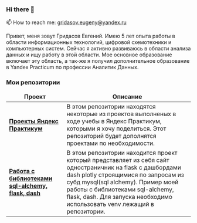 ### Hi there 👋
📫 How to reach me: gridasov.eugeny@yandex.ru

Привет, меня зовут Гридасов Евгений. Имею 5 лет опыта работы в области информационных технологий, цифровой схемотехники и компьютерных систем. Сейчас я активно развиваюсь в области анализа данных и ищу работу в этой области. Мое основное образование включает эту область, а так-же я получил дополнительное образование в Yandex Practicum по профессии Аналитик Данных.

<h3>Мои репозитории</h3>

<table width=100%>
  <thead align="center">
    <tr border: none;>
      <td><b>Проект</b></td>
      <td><b>Описание</b></td>
    </tr>
  </thead>
 <tbody>


<tr>
      <td><a href="https://github.com/GridasovEugeny/yandex-praktikum-da-projects"><b>Проекты Яндекс Практикум</b></a></td>
      <td>В этом репозитории находятся некоторые из проектов выполненых в ходе учебы в Яндекс Практикум, которыми я хочу поделиться. Этот репозиторий будет дополнятся проектами по необходимости.</td>

</tr>    
<tr>
      <td><a href="https://github.com/GridasovEugeny/sqlalchemy_flask_dash__project"><b>Работа c библиотеками sql-alchemy, flask, dash</b></a></td>
      <td>В этом репозитории находится проект который представляет из себя сайт одностраничник на flask с дашбордами dash plotly строящимися по запросам из субд mysql(sql alchemy). Пример моей работы с библиотеками sql-alchemy, flask, dash. Для запуска необходимо использовать venv лежащий в репозитории.</td>
</tr>
  </tbody>
</table>
